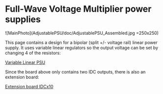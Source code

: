 # Full-Wave Voltage Multiplier power supplies

![MainPhoto](AdjustablePSU/doc/AdjustablePSU_Assembled.jpg =250x250)

This page contains a design for a bipolar (split +/- voltage rail) linear power supply. It uses variable linear regulators so the output voltage can be set by changing 4 of the resistors:

[Variable Linear PSU](Var2IDC.md)

Since the board above only contains two IDC outputs, there is also an extension board:

[Extension board IDCx10](Ext10IDC.md)
